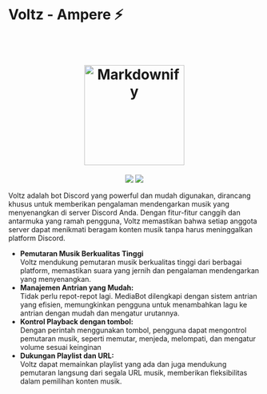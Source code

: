 # Voltz - Ampere ⚡
<h1 align="center">
  <br>
  <a href="http://www.voltac.dev/voltz"><img src="https://cdn.discordapp.com/avatars/1073529593371308052/29120dcc29d0bb4065f5a1c194deb2c3.png?size=512" alt="Markdownify" width="200"></a>
</h1>


<p align="center">
    <a href="https://github.com/voltacdev/Ampere-V1" alt="Github repo vesion">
        <img src="https://img.shields.io/github/package-json/v/voltacdev/Ampere-V1/main?logo=javascript&color=%2337eb34" /></a>
    <a href="https://discord.gg/jp8pGTGWry" alt="Discord Chat">
        <img src="https://img.shields.io/discord/590715124650868776?logo=discord" /></a>
</p>




Voltz adalah bot Discord yang powerful dan mudah digunakan, dirancang khusus untuk memberikan pengalaman mendengarkan musik yang menyenangkan di server Discord Anda. Dengan fitur-fitur canggih dan antarmuka yang ramah pengguna, Voltz memastikan bahwa setiap anggota server dapat menikmati beragam konten musik tanpa harus meninggalkan platform Discord.

* **Pemutaran Musik Berkualitas Tinggi**<br />Voltz mendukung pemutaran musik berkualitas tinggi dari berbagai platform, memastikan suara yang jernih dan pengalaman mendengarkan yang menyenangkan.
* **Manajemen Antrian yang Mudah:**<br /> Tidak perlu repot-repot lagi. MediaBot dilengkapi dengan sistem antrian yang efisien, memungkinkan pengguna untuk menambahkan lagu ke antrian dengan mudah dan mengatur urutannya.
* **Kontrol Playback dengan tombol:**<br /> Dengan perintah menggunakan tombol, pengguna dapat mengontrol pemutaran musik, seperti memutar, menjeda, melompati, dan mengatur volume sesuai keinginan
* **Dukungan Playlist dan URL:**<br />
Voltz dapat memainkan playlist yang ada dan juga mendukung pemutaran langsung dari segala URL musik, memberikan fleksibilitas dalam pemilihan konten musik.
